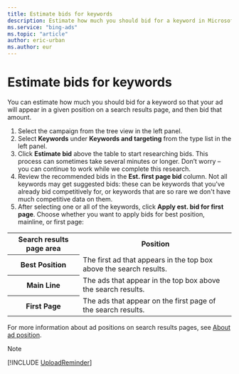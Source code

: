 ```yaml
---
title: Estimate bids for keywords
description: Estimate how much you should bid for a keyword in Microsoft Advertising Editor.
ms.service: "bing-ads"
ms.topic: "article"
author: eric-urban
ms.author: eur
---
```


# Estimate bids for keywords

You can estimate how much you should bid for a keyword so that your ad will appear in a given position on a search results page, and then bid that amount.

1. Select the campaign from the tree view in the left panel.
1. Select **Keywords** under **Keywords and targeting** from the type list in the left panel.
1. Click **Estimate bid** above the table to start researching bids. This process can sometimes take several minutes or longer. Don’t worry – you can continue to work while we complete this research.
1. Review the recommended bids in the **Est. first page bid** column. Not all keywords may get suggested bids: these can be keywords that you've already bid competitively for, or keywords that are so rare we don't have much competitive data on them.
1. After selecting one or all of the keywords, click **Apply est. bid for first page**. Choose whether you want to apply bids for best position, mainline, or first page:

<table>
  <tr>
    <th scope="col">Search results page area</th>
    <th scope="col">Position</th>
  </tr>
  <tr>
    <th scope="row" style="background:transparent; text-align:center">Best Position</th>
    <td>The first ad that appears in the top box above the search results.</td>
  </tr>
  <tr>
    <th scope="row" style="background:transparent; text-align:center">Main Line</th>
    <td>The ads that appear in the top box above the search results.</td>
  </tr>
  <tr>
    <th scope="row" style="background:transparent; text-align:center">First Page</th>
    <td>The ads that appear on the first page of the search results.</td>
  </tr>
</table>

For more information about ad positions on search results pages, see [About ad position](./hlp_BAE_CONC_WhatIsAdPosition.md).

> [!NOTE]
> 
> 
> [!INCLUDE [UploadReminder](./includes/UploadReminder.md)]


